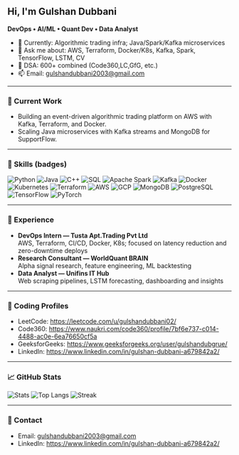 ## Hi, I'm Gulshan Dubbani

**DevOps • AI/ML • Quant Dev • Data Analyst**  

- 🔭 Currently: Algorithmic trading infra; Java/Spark/Kafka microservices
- 💬 Ask me about: AWS, Terraform, Docker/K8s, Kafka, Spark, TensorFlow, LSTM, CV
- 🧠 DSA: 600+ combined (Code360,LC,GfG, etc.)
- 📫 Email: [gulshandubbani2003@gmail.com](mailto:gulshandubbani2003@gmail.com)

---

### 🚧 Current Work
- Building an event-driven algorithmic trading platform on AWS with Kafka, Terraform, and Docker.
- Scaling Java microservices with Kafka streams and MongoDB for SupportFlow.

---

### 🧰 Skills (badges)
![Python](https://img.shields.io/badge/Python-3776AB?logo=python&logoColor=white)
![Java](https://img.shields.io/badge/Java-007396?logo=openjdk&logoColor=white)
![C++](https://img.shields.io/badge/C++-00599C?logo=c%2B%2B&logoColor=white)
![SQL](https://img.shields.io/badge/SQL-025E8C?logo=postgresql&logoColor=white)
![Apache Spark](https://img.shields.io/badge/Spark-E25A1C?logo=apachespark&logoColor=white)
![Kafka](https://img.shields.io/badge/Kafka-231F20?logo=apachekafka&logoColor=white)
![Docker](https://img.shields.io/badge/Docker-2496ED?logo=docker&logoColor=white)
![Kubernetes](https://img.shields.io/badge/Kubernetes-326CE5?logo=kubernetes&logoColor=white)
![Terraform](https://img.shields.io/badge/Terraform-7B42BC?logo=terraform&logoColor=white)
![AWS](https://img.shields.io/badge/AWS-232F3E?logo=amazonwebservices&logoColor=white)
![GCP](https://img.shields.io/badge/GCP-4285F4?logo=googlecloud&logoColor=white)
![MongoDB](https://img.shields.io/badge/MongoDB-4EA94B?logo=mongodb&logoColor=white)
![PostgreSQL](https://img.shields.io/badge/Postgres-4169E1?logo=postgresql&logoColor=white)
![TensorFlow](https://img.shields.io/badge/TensorFlow-FF6F00?logo=tensorflow&logoColor=white)
![PyTorch](https://img.shields.io/badge/PyTorch-EE4C2C?logo=pytorch&logoColor=white)

---

### 💼 Experience
- **DevOps Intern — Tusta Apt.Trading Pvt Ltd**  
  AWS, Terraform, CI/CD, Docker, K8s; focused on latency reduction and zero-downtime deploys
- **Research Consultant — WorldQuant BRAIN**  
  Alpha signal research, feature engineering, ML backtesting
- **Data Analyst — Unifins IT Hub**  
  Web scraping pipelines, LSTM forecasting, dashboarding and insights

---

### 🧩 Coding Profiles
- LeetCode: https://leetcode.com/u/gulshandubbani02/  
- Code360: https://www.naukri.com/code360/profile/7bf6e737-c014-4488-ac0e-6ea76650cf5a  
- GeeksforGeeks: https://www.geeksforgeeks.org/user/gulshandubgrue/  
- LinkedIn: https://www.linkedin.com/in/gulshan-dubbani-a679842a2/  

---

### 📈 GitHub Stats
![Stats](https://github-readme-stats.vercel.app/api?username=gulshandubbani2003&show_icons=true&theme=default)
![Top Langs](https://github-readme-stats.vercel.app/api/top-langs/?username=gulshandubbani2003&layout=compact&langs_count=8)
![Streak](https://streak-stats.demolab.com?user=gulshandubbani2003)

---

### 🤝 Contact
- Email: [gulshandubbani2003@gmail.com](mailto:gulshandubbani2003@gmail.com)  
- LinkedIn: https://www.linkedin.com/in/gulshan-dubbani-a679842a2/


